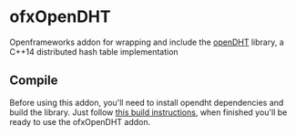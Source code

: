 # ofxOpenDHT
Openframeworks addon for wrapping and include the [openDHT](https://github.com/savoirfairelinux/opendht) library, a C++14 distributed hash table implementation

## Compile
Before using this addon, you'll need to install opendht dependencies and build the library. Just follow [this build instructions](https://github.com/savoirfairelinux/opendht/wiki/Build-the-library), when finished you'll be ready to use the ofxOpenDHT addon.
